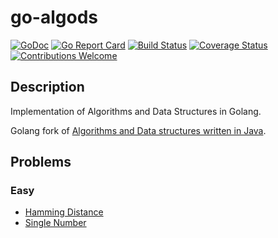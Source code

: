 # go-algods

[![GoDoc](https://godoc.org/github.com/ndrewnee/go-algods?status.svg)](https://godoc.org/github.com/ndrewnee/go-algods)
[![Go Report Card](https://goreportcard.com/badge/github.com/ndrewnee/go-algods)](https://goreportcard.com/report/github.com/ndrewnee/go-algods)
[![Build Status](https://travis-ci.org/ndrewnee/go-algods.svg?branch=master)](https://travis-ci.org/ndrewnee/go-algods)
[![Coverage Status](https://coveralls.io/repos/github/ndrewnee/go-algods/badge.svg)](https://coveralls.io/github/ndrewnee/go-algods)
[![Contributions Welcome](https://img.shields.io/badge/contributions-welcome-brightgreen.svg?style=flat)](https://github.com/ndrewnee/go-algods/issues)

## Description

Implementation of Algorithms and Data Structures in Golang.

Golang fork of [Algorithms and Data structures written in Java](https://github.com/sherxon/AlgoDS).

## Problems

### Easy

* [Hamming Distance](https://github.com/ndrewnee/go-algods/blob/master/problems/easy/hamming_distance.go)
* [Single Number](https://github.com/ndrewnee/go-algods/blob/master/problems/easy/single_number.go)
